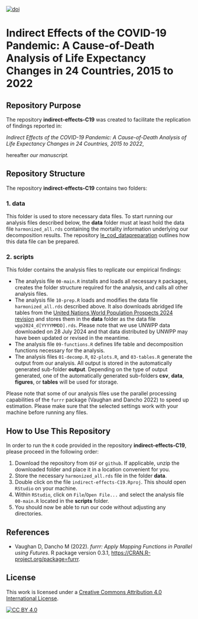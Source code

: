 [![doi](https://img.shields.io/badge/DOI-10.17605/OSF.IO/89NZK-blue)][doi]

[doi]: https://doi.org/10.17605/OSF.IO/89NZK

# Indirect Effects of the COVID-19 Pandemic: A Cause-of-Death Analysis of Life Expectancy Changes in 24 Countries, 2015 to 2022

## Repository Purpose
The repository **indirect-effects-C19** was created to facilitate the replication of findings reported in:

*Indirect Effects of the COVID-19 Pandemic: A Cause-of-Death Analysis of Life Expectancy Changes in 24 Countries, 2015 to 2022*,

hereafter *our manuscript.*

## Repository Structure
The repository **indirect-effects-C19** contains two folders:

### 1. data
This folder is used to store necessary data files. To start running our analysis files described below, the **data** folder must at least hold the data file `harmonized_all.rds` containing the mortality information underlying our decomposition results. The repository [le_cod_datapreparation](https://doi.org/10.17605/OSF.IO/86PMY) outlines how this data file can be prepared.

### 2. scripts
This folder contains the analysis files to replicate our empirical findings:

- The analysis file `00-main.R` installs and loads all necessary `R` packages, creates the folder structure required for the analysis, and calls all other analysis files.
- The analysis file `10-prep.R` loads and modifies the data file `harmonized_all.rds` described above. It also downloads abridged life tables from the [United Nations World Population Prospects 2024 revision](https://population.un.org/wpp/) and stores them in the **data** folder as the data file `wpp2024_d[YYYYMMDD].rds`. Please note that we use UNWPP data downloaded on 28 July 2024 and that data distributed by UNWPP may have been updated or revised in the meantime.
- The analysis file `09-functions.R` defines life table and decomposition functions necessary for the analysis.
- The analysis files `01-decomp.R`, `02-plots.R`, and `03-tables.R` generate the output from our analysis. All output is stored in the automatically generated sub-folder **output**. Depending on the type of output generated, one of the automatically generated sub-folders **csv**, **data**, **figures**, or **tables** will be used for storage.
 
Please note that some of our analysis files use the parallel processing capabilities of the `furrr` package (Vaughan and Dancho 2022) to speed up estimation. Please make sure that the selected settings work with your machine before running any files.

## How to Use This Repository
In order to run the `R` code provided in the repository **indirect-effects-C19**, please proceed in the following order:

1. Download the repository from `OSF` or `github`. If applicable, unzip the downloaded folder and place it in a location convenient for you. 
2. Store the necessary `harmonized_all.rds` file in the folder **data**. 
3. Double click on the file `indirect-effects-C19.Rproj`. This should open `RStudio` on your machine.  
4. Within `RStudio`, click on `File`/`Open File...` and select the analysis file `00-main.R` located in the **scripts** folder.
5. You should now be able to run our code without adjusting any directories.

## References

- Vaughan D, Dancho M (2022). _furrr: Apply Mapping Functions in Parallel using Futures_. R package version 0.3.1, <https://CRAN.R-project.org/package=furrr>. 

## License
This work is licensed under a
[Creative Commons Attribution 4.0 International License][cc-by].

[![CC BY 4.0][cc-by-image]][cc-by]

[cc-by]: http://creativecommons.org/licenses/by/4.0/
[cc-by-image]: https://i.creativecommons.org/l/by/4.0/88x31.png
